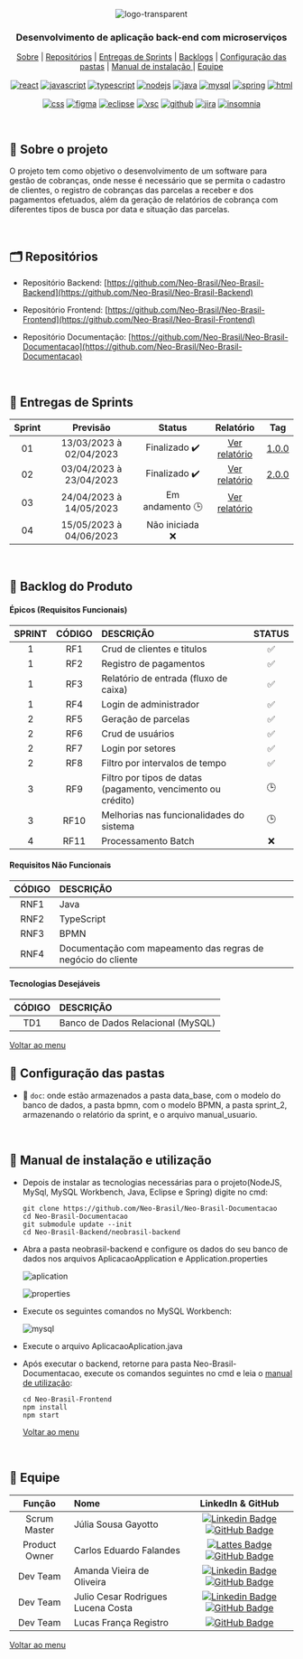 <div align="center" id="menu">

![logo-transparent](https://user-images.githubusercontent.com/101027809/230509760-1fa78343-49dc-4692-b3a6-b308c36c5968.png)

<h3> Desenvolvimento de aplicação back-end com microserviços </h3>

<p>
    <a href="#sobre">Sobre</a> | 
    <a href="#repositorios">Repositórios</a> | 
    <a href="#entrega">Entregas de Sprints</a> |
    <a href="#backlog">Backlogs</a> | 
    <a href="#pastas">Configuração das pastas</a> | 
    <a href="#manuais">Manual de instalação </a> |
    <a href="#equipe">Equipe</a>
</p>

<a href="https://pt-br.reactjs.org/" target="blank"><img align="center" src="https://img.shields.io/badge/React-20232A?style=for-the-badge&logo=react&logoColor=61DAFB" alt="react"/></a> <a href="https://developer.mozilla.org/pt-BR/docs/Web/JavaScript" target="blank"><img align="center" src="https://img.shields.io/badge/JavaScript-F7DF1E?style=for-the-badge&logo=javascript&logoColor=black" alt="javascript"/></a> <a href="https://www.typescriptlang.org/" target="blank"><img align="center" src="https://img.shields.io/badge/TypeScript-007ACC?style=for-the-badge&logo=typescript&logoColor=white" alt="typescript"/></a> <a href="https://nodejs.org/en/about/" target="blank"><img align="center" src="https://img.shields.io/badge/Node.js-43853D?style=for-the-badge&logo=node.js&logoColor=white" alt="nodejs"/></a> <a href="https://www.oracle.com/br/java/technologies/downloads/" target="blank"><img align="center" src="https://img.shields.io/badge/Java-ED8B00?style=for-the-badge&logo=java&logoColor=white" alt="java"/></a> <a href="https://www.mysql.com/" target="blank"><img align="center" src="https://img.shields.io/badge/MySQL-005C84?style=for-the-badge&logo=mysql&logoColor=white" alt="mysql"/></a> <a href="https://spring.io/" target="blank"><img align="center" src="https://img.shields.io/badge/Spring-6DB33F?style=for-the-badge&logo=spring&logoColor=white" alt="spring"/></a> <a href="https://developer.mozilla.org/pt-BR/docs/Web/HTML" target="blank"><img align="center" src="https://img.shields.io/badge/HTML5-E34F26?style=for-the-badge&logo=html5&logoColor=white" alt="html"/></a>

<a href="https://developer.mozilla.org/pt-BR/docs/Web/CSS" target="blank"><img align="center" src="https://img.shields.io/badge/CSS3-1572B6?style=for-the-badge&logo=css3&logoColor=white" alt="css"/></a> <a href="http://www.figma.com" target="blank"><img align="center" src="https://img.shields.io/badge/Figma-F24E1E?style=for-the-badge&logo=figma&logoColor=white" alt="figma"/></a> <a href="https://www.eclipse.org/downloads/" target="blank"><img align="center" src="https://img.shields.io/badge/Eclipse-2C2255?style=for-the-badge&logo=eclipse&logoColor=white" alt="eclipse"/></a> <a href="https://code.visualstudio.com/" target="blank"><img align="center" src="https://img.shields.io/badge/Visual_Studio_Code-0078D4?style=for-the-badge&logo=visual%20studio%20code&logoColor=white" alt="vsc"/></a> <a href="https://github.com/" target="blank"><img align="center" src="https://img.shields.io/badge/GitHub-100000?style=for-the-badge&logo=github&logoColor=white" alt="github"/></a> <a href="https://www.atlassian.com/software/jira?&aceid=&adposition=&adgroup=144583555677&campaign=19313279983&creative=642044821568&device=c&keyword=jira&matchtype=e&network=g&placement=&ds_kids=p74591032830&ds_e=GOOGLE&ds_eid=700000001558501&ds_e1=GOOGLE&gclid=EAIaIQobChMI_9y8kvKX_gIVCBXUAR1TUgJMEAAYASAAEgLqOfD_BwE&gclsrc=aw.ds" target="blank"><img align="center" src="https://img.shields.io/badge/Jira-0052CC?style=for-the-badge&logo=Jira&logoColor=white" alt="jira"/></a> <a href="https://insomnia.rest/" target="blank"><img align="center" src="https://camo.githubusercontent.com/7dca196dd7adc5004b07ec192b825cd9935af42a2abe7ff06b8aff268643b6b0/68747470733a2f2f696d672e736869656c64732e696f2f62616467652f496e736f6d6e69612d3538343962653f7374796c653d666f722d7468652d6261646765266c6f676f3d496e736f6d6e6961266c6f676f436f6c6f723d7768697465" alt="insomnia"/></a> 

</div> 
<br>

<span id="sobre">

## :pencil: Sobre o projeto
 O projeto tem como objetivo o desenvolvimento de um software para gestão de cobranças, onde nesse é necessário que se permita o cadastro de clientes, o  registro de cobranças das parcelas a receber e dos pagamentos efetuados, além da geração de relatórios de cobrança com diferentes tipos de busca por data e situação das parcelas.

<br>

<span id="repositorios">

<h2> 🗂 Repositórios </h2>

- Repositório Backend: [https://github.com/Neo-Brasil/Neo-Brasil-Backend](https://github.com/Neo-Brasil/Neo-Brasil-Backend)

- Repositório Frontend: [https://github.com/Neo-Brasil/Neo-Brasil-Frontend](https://github.com/Neo-Brasil/Neo-Brasil-Frontend)

- Repositório Documentação: [https://github.com/Neo-Brasil/Neo-Brasil-Documentacao](https://github.com/Neo-Brasil/Neo-Brasil-Documentacao)

  <br>

<span id="entrega">

## 🏁 Entregas de Sprints
| Sprint |        Previsão         |     Status     |     Relatório     | Tag|
| :----: | :---------------------: | :------------: | :---------------: | :------------:|
|   01   | 13/03/2023 à 02/04/2023 |  Finalizado ✔️  | [Ver relatório](https://github.com/Neo-Brasil/Neo-Brasil-Documentacao/tree/sprint-1) | [1.0.0](https://github.com/Neo-Brasil/Neo-Brasil-Documentacao/releases/tag/1.0.0)|
|   02   | 03/04/2023 à 23/04/2023 | Finalizado ✔️	|  [Ver relatório](https://github.com/Neo-Brasil/Neo-Brasil-Documentacao/blob/main/doc/sprint_2/relatorio_sprint2.md)             |[2.0.0](https://github.com/Neo-Brasil/Neo-Brasil-Documentacao/releases/tag/2.0.0)|
|   03   | 24/04/2023 à 14/05/2023 | Em andamento 🕒 | [Ver relatório](https://github.com/Neo-Brasil/Neo-Brasil-Documentacao/blob/main/doc/sprint_3/relatorio_sprint3.md) ||
|   04   | 15/05/2023 à 04/06/2023 | Não iniciada ❌ |                   ||

<br>

<span id="backlog">  

## :pushpin: Backlog do Produto  

 #### Épicos (Requisitos Funcionais) 
| SPRINT | CÓDIGO | DESCRIÇÃO                                      | STATUS |
| :----: | :----: | :--------------------------------------------- | :----: |
|   1    |  RF1   | Crud de clientes e titulos                     |   ✅    |
|   1    |  RF2   | Registro de pagamentos                         |   ✅    |
|   1    |  RF3   | Relatório de entrada (fluxo de caixa)          |   ✅    |
|   1    |  RF4   | Login de administrador                         |   ✅    |
|   2    |  RF5   | Geração de parcelas               |   ✅   |
|   2    |  RF6   | Crud de usuários             |   ✅   |
|   2    |  RF7   | Login por setores             |   ✅   |
|   2    |  RF8   | Filtro por intervalos de tempo |   ✅   |
|   3    |  RF9   | Filtro por tipos de datas (pagamento, vencimento ou crédito)                |   🕒  |
|   3    |  RF10  | Melhorias nas funcionalidades do sistema |   🕒  |
|   4    |  RF11 | Processamento Batch                           |   ❌    |

#### Requisitos Não Funcionais  
| CÓDIGO | DESCRIÇÃO |
|:------:|:----------|
| RNF1 | Java                  |
| RNF2 | TypeScript |
| RNF3 | BPMN           |
| RNF4 | Documentação com mapeamento das regras de negócio do cliente |

<h4> Tecnologias Desejáveis </h4>

| CÓDIGO | DESCRIÇÃO                         |
| :----: | :-------------------------------- |
|  TD1   | Banco de Dados Relacional (MySQL) |


<a href="#menu">Voltar ao menu</a>

<span id="pastas">

## :file_folder: Configuração das pastas
* 📂 `doc`: onde estão armazenados a pasta data_base, com o modelo do banco de dados, a pasta bpmn, com o modelo BPMN, a pasta sprint_2, armazenando o relatório da sprint, e o arquivo manual_usuario.


<br>

<span id="manuais">

 ## :scroll: Manual de instalação e utilização

* Depois de instalar as tecnologias necessárias para o projeto(NodeJS, MySql, MySQL Workbench, Java, Eclipse e Spring) digite no cmd:

  ```
  git clone https://github.com/Neo-Brasil/Neo-Brasil-Documentacao
  cd Neo-Brasil-Documentacao
  git submodule update --init
  cd Neo-Brasil-Backend/neobrasil-backend
  ```

- Abra a pasta neobrasil-backend  e configure os dados do seu banco de dados nos arquivos AplicacaoApplication e Application.properties

   ![aplication](https://user-images.githubusercontent.com/101027809/230620491-f68a5bff-59bd-470e-865e-0c9a91b12eb2.png)

   ![properties](https://user-images.githubusercontent.com/101027809/230620524-c44c77b5-3571-47c4-b7aa-acea042712a5.png)

- Execute os seguintes comandos no MySQL Workbench:
  
  ![mysql](https://user-images.githubusercontent.com/101027809/229372701-fabb64af-5456-4f70-9e22-1f209373dac1.png)
  
- Execute o arquivo AplicacaoAplication.java 

* Após executar o backend, retorne para pasta Neo-Brasil-Documentacao, execute os comandos seguintes no cmd e leia o [manual de utilização](https://github.com/Neo-Brasil/Neo-Brasil-Documentacao/blob/main/doc/manual_usuario.md):

  ```
  cd Neo-Brasil-Frontend
  npm install
  npm start
  ```
  
  
  <a href="#menu">Voltar ao menu</a>


 <br>

<span id="equipe"> 

## :busts_in_silhouette: Equipe

|    Função     | Nome                               |                      LinkedIn & GitHub                       |
| :-----------: | :--------------------------------- | :----------------------------------------------------------: |
| Scrum Master  | Júlia Sousa Gayotto                | [![Linkedin Badge](https://img.shields.io/badge/Linkedin-blue?style=flat-square&logo=Linkedin&logoColor=white)](https://www.linkedin.com/in/júlia-gayotto/) [![GitHub Badge](https://img.shields.io/badge/GitHub-111217?style=flat-square&logo=github&logoColor=white)](https://github.com/JuliaGayotto) |
| Product Owner | Carlos Eduardo Falandes            | [![Lattes Badge](https://img.shields.io/badge/-Lattes-orange?style=flat-square&logo=GitBook&logoColor=white&link=http://lattes.cnpq.br/2433599000300626)](http://lattes.cnpq.br/3579183651868833) [![GitHub Badge](https://img.shields.io/badge/GitHub-111217?style=flat-square&logo=github&logoColor=white)](https://github.com/Desduh) |
|   Dev Team    | Amanda Vieira de Oliveira          | [![Linkedin Badge](https://img.shields.io/badge/Linkedin-blue?style=flat-square&logo=Linkedin&logoColor=white)](https://www.linkedin.com/in/amanda-vo/) [![GitHub Badge](https://img.shields.io/badge/GitHub-111217?style=flat-square&logo=github&logoColor=white)](https://github.com/amandavo) |
|   Dev Team    | Julio Cesar Rodrigues Lucena Costa | [![Linkedin Badge](https://img.shields.io/badge/Linkedin-blue?style=flat-square&logo=Linkedin&logoColor=white)](https://www.linkedin.com/in/julio-lucena-2001/) [![GitHub Badge](https://img.shields.io/badge/GitHub-111217?style=flat-square&logo=github&logoColor=white)](https://github.com/JulioL2001) |
|   Dev Team    | Lucas França Registro              | [![GitHub Badge](https://img.shields.io/badge/GitHub-111217?style=flat-square&logo=github&logoColor=white)](https://github.com/LucasFrancaRegistro) |

<a href="#menu">Voltar ao menu</a>
